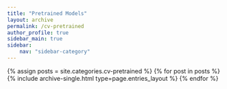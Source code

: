 ```yaml
---
title: "Pretrained Models"
layout: archive
permalink: /cv-pretrained
author_profile: true
sidebar_main: true
sidebar:
    nav: "sidebar-category"
---
```



{% assign posts = site.categories.cv-pretrained %}
{% for post in posts %} {% include archive-single.html type=page.entries_layout %} {% endfor %}

